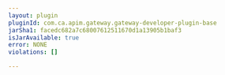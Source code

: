 ```yaml
---
layout: plugin
pluginId: com.ca.apim.gateway.gateway-developer-plugin-base
jarSha1: facedc682a7c68007612511670d1a13905b1baf3
isJarAvailable: true
error: NONE
violations: []

---
```

